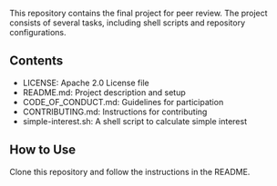 This repository contains the final project for peer review. The project consists of several tasks, including shell scripts and repository configurations.

## Contents
- LICENSE: Apache 2.0 License file
- README.md: Project description and setup
- CODE_OF_CONDUCT.md: Guidelines for participation
- CONTRIBUTING.md: Instructions for contributing
- simple-interest.sh: A shell script to calculate simple interest

## How to Use
Clone this repository and follow the instructions in the README.
